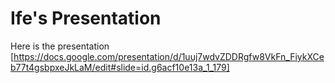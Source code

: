 Ife's Presentation
============

Here is the presentation [https://docs.google.com/presentation/d/1uuj7wdvZDDRgfw8VkFn_FiykXCeb77t4gsbpxeJkLaM/edit#slide=id.g6acf10e13a_1_179]
